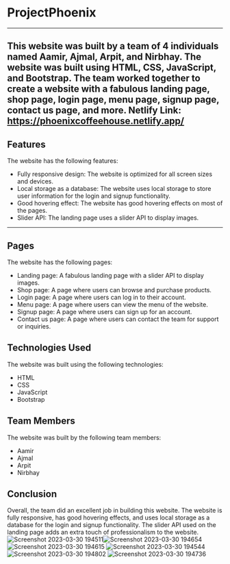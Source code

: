 # ProjectPhoenix
---------------------
This website was built by a team of 4 individuals named Aamir, Ajmal, Arpit, and Nirbhay. The website was built using HTML, CSS, JavaScript, and Bootstrap. The team worked together to create a website with a fabulous landing page, shop page, login page, menu page, signup page, contact us page, and more. Netlify Link: https://phoenixcoffeehouse.netlify.app/
-----------------------------------------------------------------------------------------------------------------------------------------------------------------------

Features
-------------
The website has the following features:

- Fully responsive design: The website is optimized for all screen sizes and devices.
- Local storage as a database: The website uses local storage to store user information for the login and signup functionality.
- Good hovering effect: The website has good hovering effects on most of the pages.
- Slider API: The landing page uses a slider API to display images.

-------------------------------------------------------------------
Pages
-------
The website has the following pages:

- Landing page: A fabulous landing page with a slider API to display images.
- Shop page: A page where users can browse and purchase products.
- Login page: A page where users can log in to their account.
- Menu page: A page where users can view the menu of the website.
- Signup page: A page where users can sign up for an account.
- Contact us page: A page where users can contact the team for support or inquiries.

Technologies Used
-----------------
The website was built using the following technologies:

- HTML
- CSS
- JavaScript
- Bootstrap

Team Members
------------
The website was built by the following team members:

- Aamir
- Ajmal
- Arpit
- Nirbhay

Conclusion
------------
Overall, the team did an excellent job in building this website. The website is fully responsive, has good hovering effects, and uses local storage as a database for the login and signup functionality. The slider API used on the landing page adds an extra touch of professionalism to the website.![Screenshot 2023-03-30 194511](https://user-images.githubusercontent.com/99859216/228865848-ab3b73e4-9029-4c6a-8e1c-17567c855bd4.jpg)![Screenshot 2023-03-30 194654](https://user-images.githubusercontent.com/99859216/228866006-06ccf6f0-953c-4b6a-b384-ed840d561159.jpg)
![Screenshot 2023-03-30 194615](https://user-images.githubusercontent.com/99859216/228866016-53f76207-d8f8-44ec-b466-5cf6c6d60c39.jpg)
![Screenshot 2023-03-30 194544](https://user-images.githubusercontent.com/99859216/228866019-e3019451-a533-4a5e-9ee6-dc57d26f3907.jpg)
![Screenshot 2023-03-30 194802](https://user-images.githubusercontent.com/99859216/228866023-e7c84456-41e0-4ea0-86e4-8b097b116c73.jpg)
![Screenshot 2023-03-30 194736](https://user-images.githubusercontent.com/99859216/228866025-058f23d5-1c98-40e7-8360-490b974de3f4.jpg)

